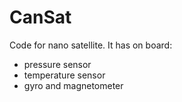 # CanSat

Code for nano satellite. It has on board:
- pressure sensor
- temperature sensor
- gyro and magnetometer
